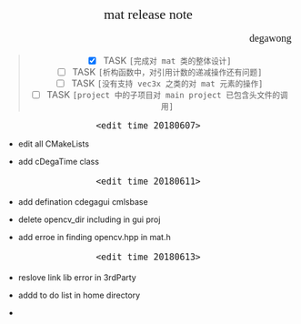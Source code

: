#
<font size = 5 face="黑体">
<center>mat release note<center>
</font>

<font size = 4 face="黑体">
<p align="right">degawong<p>
</font>

<p align="left">
<font size = 3>

> - [x] TASK `[完成对 mat 类的整体设计]`
> - [ ] TASK `[析构函数中，对引用计数的递减操作还有问题]`
> - [ ] TASK `[没有支持 vec3x 之类的对 mat 元素的操作]`
> - [ ] TASK `[project 中的子项目对 main project 已包含头文件的调用]`

</font>
<p>

<font size = 4 face="黑体">

`<edit time 20180607>`

</font>

* <p align="left">edit all CMakeLists<p>
* <p align="left">add cDegaTime class<p>

<font size = 4 face="黑体">

`<edit time 20180611>`

</font>

* <p align="left">add defination cdegagui cmlsbase <p>
* <p align="left">delete opencv_dir including in gui proj <p>
* <p align="left">add erroe in finding opencv.hpp in mat.h <p>

<font size = 4 face="黑体">

`<edit time 20180613>`

</font>

* <p align="left">reslove link lib error in 3rdParty<p>
* <p align="left">addd to do list in home directory<p>
* <p align="left"><p>
